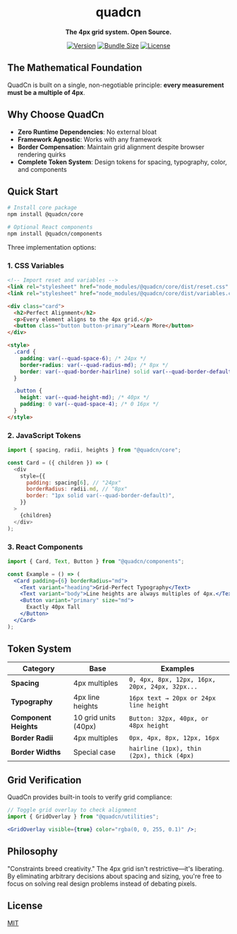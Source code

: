 <div align="center">
  <h1>quadcn</h1>
  <p><strong>The 4px grid system. Open Source.</strong></p>
  
  [![Version](https://img.shields.io/npm/v/@quadcn/core.svg)](https://www.npmjs.com/package/@quadcn/core)
  [![Bundle Size](https://img.shields.io/bundlephobia/minzip/@quadcn/core)](https://bundlephobia.com/package/@quadcn/core)
  [![License](https://img.shields.io/npm/l/@quadcn/core.svg)](LICENSE)
</div>

## The Mathematical Foundation

QuadCn is built on a single, non-negotiable principle: **every measurement must be a multiple of 4px**.

## Why Choose QuadCn

- **Zero Runtime Dependencies**: No external bloat
- **Framework Agnostic**: Works with any framework
- **Border Compensation**: Maintain grid alignment despite browser rendering quirks
- **Complete Token System**: Design tokens for spacing, typography, color, and components

## Quick Start

```bash
# Install core package
npm install @quadcn/core

# Optional React components
npm install @quadcn/components
```

Three implementation options:

### 1. CSS Variables

```html
<!-- Import reset and variables -->
<link rel="stylesheet" href="node_modules/@quadcn/core/dist/reset.css" />
<link rel="stylesheet" href="node_modules/@quadcn/core/dist/variables.css" />

<div class="card">
  <h2>Perfect Alignment</h2>
  <p>Every element aligns to the 4px grid.</p>
  <button class="button button-primary">Learn More</button>
</div>

<style>
  .card {
    padding: var(--quad-space-6); /* 24px */
    border-radius: var(--quad-radius-md); /* 8px */
    border: var(--quad-border-hairline) solid var(--quad-border-default);
  }

  .button {
    height: var(--quad-height-md); /* 40px */
    padding: 0 var(--quad-space-4); /* 0 16px */
  }
</style>
```

### 2. JavaScript Tokens

```js
import { spacing, radii, heights } from "@quadcn/core";

const Card = ({ children }) => (
  <div
    style={{
      padding: spacing[6], // "24px"
      borderRadius: radii.md, // "8px"
      border: "1px solid var(--quad-border-default)",
    }}
  >
    {children}
  </div>
);
```

### 3. React Components

```jsx
import { Card, Text, Button } from "@quadcn/components";

const Example = () => (
  <Card padding={6} borderRadius="md">
    <Text variant="heading">Grid-Perfect Typography</Text>
    <Text variant="body">Line heights are always multiples of 4px.</Text>
    <Button variant="primary" size="md">
      Exactly 40px Tall
    </Button>
  </Card>
);
```

## Token System

| Category              | Base                 | Examples                                       |
| --------------------- | -------------------- | ---------------------------------------------- |
| **Spacing**           | 4px multiples        | `0, 4px, 8px, 12px, 16px, 20px, 24px, 32px...` |
| **Typography**        | 4px line heights     | `16px text → 20px or 24px line height`         |
| **Component Heights** | 10 grid units (40px) | `Button: 32px, 40px, or 48px height`           |
| **Border Radii**      | 4px multiples        | `0px, 4px, 8px, 12px, 16px`                    |
| **Border Widths**     | Special case         | `hairline (1px), thin (2px), thick (4px)`      |

## Grid Verification

QuadCn provides built-in tools to verify grid compliance:

```jsx
// Toggle grid overlay to check alignment
import { GridOverlay } from "@quadcn/utilities";

<GridOverlay visible={true} color="rgba(0, 0, 255, 0.1)" />;
```

## Philosophy

"Constraints breed creativity." The 4px grid isn't restrictive—it's liberating. By eliminating arbitrary decisions about spacing and sizing, you're free to focus on solving real design problems instead of debating pixels.

## License

[MIT](LICENSE)
